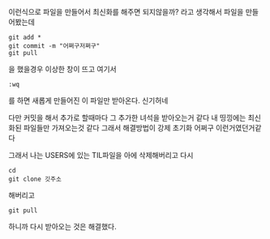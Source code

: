 이런식으로 파일을 만들어서 
최신화를 해주면 되지않을까?
라고 생각해서 파일을 만들어봤는데

```
git add *
git commit -m "어쩌구저쩌구"
git pull
```
을 했을경우 이상한 창이 뜨고 여기서 
```
:wq 
```
를 하면 새롭게 만들어진 이 파일만 받아온다.
신기허네 

다만 커밋을 해서 추가로 할때마다 그 추가한 녀석을 받아오는거 같다 
내 띵낑에는 최신화된 파일들만 가져오는것 같다
그래서 해결방법이 강제 초기화 어쩌구 이런거였던거같다

그래서 나는 USERS에 있는 TIL파일을 아에 삭제해버리고
다시
```
cd
git clone 깃주소
```
해버리고

```
git pull
```
하니까 다시 받아오는 것은 해결했다.
